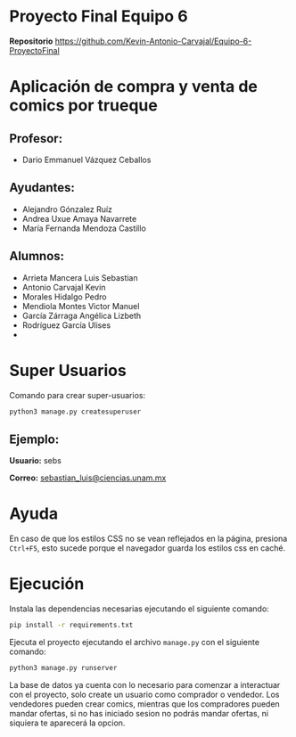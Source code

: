 # Proyecto Final Equipo 6

**Repositorio** https://github.com/Kevin-Antonio-Carvajal/Equipo-6-ProyectoFinal

# Aplicación de compra y venta de comics por trueque

## Profesor:

- Dario Emmanuel Vázquez Ceballos

## Ayudantes:

- Alejandro Gónzalez Ruíz
- Andrea Uxue Amaya Navarrete
- María Fernanda Mendoza Castillo

## Alumnos:

- Arrieta Mancera Luis Sebastian
- Antonio Carvajal Kevin
- Morales Hidalgo Pedro
- Mendiola Montes Victor Manuel
- García Zárraga Angélica Lizbeth
- Rodríguez García Ulises
- 
# Super Usuarios

Comando para crear super-usuarios:

```bash
python3 manage.py createsuperuser
```

## Ejemplo:

**Usuario:** sebs

**Correo:** sebastian_luis@ciencias.unam.mx

# Ayuda
En caso de que los estilos CSS no se vean reflejados en la página, presiona `Ctrl+F5`, esto sucede porque el navegador guarda los estilos css en caché.

# Ejecución

Instala las dependencias necesarias ejecutando el siguiente comando:

```bash
pip install -r requirements.txt
```

Ejecuta el proyecto ejecutando el archivo `manage.py` con el siguiente comando:

```bash
python3 manage.py runserver
```

La base de datos ya cuenta con lo necesario para comenzar a interactuar con el proyecto, solo create un usuario como comprador o vendedor. Los vendedores pueden crear comics, mientras que los compradores pueden mandar ofertas, si no has iniciado sesion no podrás mandar ofertas, ni siquiera te aparecerá la opcion.

